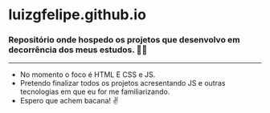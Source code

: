 # luizgfelipe.github.io
### Repositório onde hospedo os projetos que desenvolvo em decorrência dos meus estudos. 👨‍💻
---
- No momento o foco é HTML E CSS e JS. 
- Pretendo finalizar todos os projetos acresentando JS e outras tecnologias em que eu for me familiarizando.
- Espero que achem bacana! ✌️
